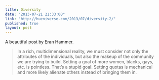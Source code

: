 ```yaml
---
title: Diversity
date: "2013-07-21 21:33:00"
link: "http://hueniverse.com/2013/07/diversity-2/"
published: true
layout: post
---
```


A beautiful post by Eran Hammer.

> In a rich, multidimensional reality, we must consider not only the attributes of the individuals, but also the makeup of the community we are trying to build. Setting a goal of more women, blacks, gays, etc. is pointless. That’s a stupid goal. Setting quotas is mechanical and more likely alienate others instead of bringing them in.